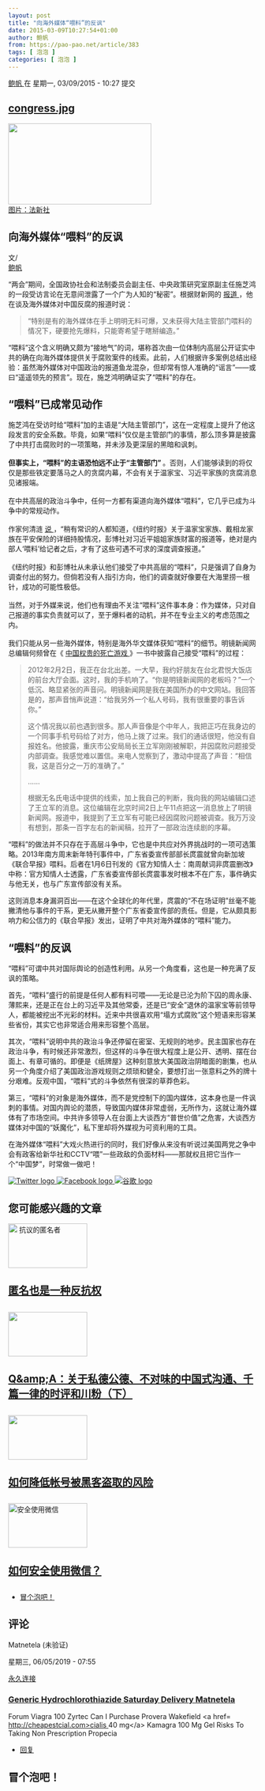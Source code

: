 ```yaml
---
layout: post
title: "向海外媒体“喂料”的反讽"
date: 2015-03-09T10:27:54+01:00
author: 鲍帆
from: https://pao-pao.net/article/383
tags: [ 泡泡 ]
categories: [ 泡泡 ]
---
```


<section class="clearfix" id="content" role="main">
 <div class="region region-content">
  <div class="block block-system" id="block-system-main">
   <div class="content">
    <div about="/article/383" class="node node-pao-pao-article node-promoted node-full view-mode-full clearfix" id="node-383" typeof="sioc:Item foaf:Document">
     <span class="rdf-meta element-hidden" content="向海外媒体“喂料”的反讽" property="dc:title">
     </span>
     <span class="rdf-meta element-hidden" content="1" datatype="xsd:integer" property="sioc:num_replies">
     </span>
     <div class="submitted">
      <span content="2015-03-09T10:27:54+01:00" datatype="xsd:dateTime" property="dc:date dc:created" rel="sioc:has_creator">
       <a about="/author/148" class="username" datatype="" href="/author/148" property="foaf:name" title="查看用户资料" typeof="sioc:UserAccount" xml:lang="">
        鲍帆
       </a>
       在 星期一, 03/09/2015 - 10:27 提交
      </span>
     </div>
     <div class="content">
      <div class="field field-name-field-image field-type-image field-label-hidden">
       <div class="field-items">
        <div class="field-item even">
         <div class="file file-image file-image-jpeg" id="file-1051--2">
          <h2 class="element-invisible">
           <a href="/file/1051">
            congress.jpg
           </a>
          </h2>
          <div class="content">
           <img alt="" height="164" src="https://pao-pao.net/sites/pao-pao.net/files/styles/article_detail/public/congress.jpg?itok=yvC1qup2" title="" typeof="foaf:Image" width="290"/>
           <div class="field field-name-field-image-source field-type-link-field field-label-hidden">
            <div class="field-items">
             <div class="field-item even">
              <a href="https://www.anpfoto.nl/search.pp?page=1&amp;ShowPicture=31647634&amp;pos=803">
               图片：法新社
              </a>
             </div>
            </div>
           </div>
          </div>
         </div>
        </div>
       </div>
      </div>
      <div class="field field-name-title field-type-ds field-label-hidden">
       <div class="field-items">
        <div class="field-item even" property="dc:title">
         <h1 class="page-title">
          向海外媒体“喂料”的反讽
         </h1>
        </div>
       </div>
      </div>
      <div class="field-name-author">
       <div class="label-inline">
        文/
       </div>
       <a about="/author/148" class="username" datatype="" href="/author/148" property="foaf:name" title="查看用户资料" typeof="sioc:UserAccount" xml:lang="">
        鲍帆
       </a>
      </div>
      <div class="field field-name-body field-type-text-with-summary field-label-hidden">
       <div class="field-items">
        <div class="field-item even" property="content:encoded">
         <p>
          “两会”期间，全国政协社会和法制委员会副主任、中央政策研究室原副主任施芝鸿的一段受访言论在无意间泄露了一个广为人知的“秘密”。根据财新网的
          <a href="http://topics.caixin.com/2015-03-05/100788504.html" rel="nofollow">
           报道
          </a>
          ，他在谈及海外媒体对中国反腐的报道时说：
         </p>
         <blockquote>
          <p>
           “特别是有的海外媒体在手上明明无料可爆，又未获得大陆主管部门喂料的情况下，硬要抢先爆料，只能寄希望于瞎掰编造。”
          </p>
         </blockquote>
         <p>
          “喂料”这个含义明确又颇为“接地气”的词，堪称首次由一位体制内高层公开证实中共的确在向海外媒体提供关于腐败案件的线索。此前，人们根据许多案例总结出经验：虽然海外媒体对中国政治的报道鱼龙混杂，但却常有惊人准确的“谣言”——或曰“遥遥领先的预言”。现在，施芝鸿明确证实了“喂料”的存在。
         </p>
         <h2>
          <strong>
           “喂料”已成常见动作
          </strong>
         </h2>
         <p>
          施芝鸿在受访时给“喂料”加的主语是“大陆主管部门”，这在一定程度上提升了他这段发言的安全系数。毕竟，如果“喂料”仅仅是主管部门的事情，那么顶多算是披露了中共打击腐败时的一项策略，并未涉及更深层的黑暗和讽刺。
          <br/>
          <br/>
          <strong>
           但事实上，“喂料”的主语恐怕远不止于“主管部门”
          </strong>
          。否则，人们能够读到的将仅仅是那些铁定要落马之人的贪腐内幕，不会有关于温家宝、习近平家族的贪腐消息见诸报端。
          <br/>
          <br/>
          在中共高层的政治斗争中，任何一方都有渠道向海外媒体“喂料”，它几乎已成为斗争中的常规动作。
          <br/>
          <br/>
          作家何清涟
          <a href="https://www.voachinese.com/content/heinglian-blog-zhongnanhai-20150306/2671183.html" rel="nofollow">
           说
          </a>
          ，“稍有常识的人都知道，《纽约时报》关于温家宝家族、戴相龙家族在平安保险的详细持股情况，彭博社对习近平姐姐家族财富的报道等，绝对是内部人‘喂料’给记者之后，才有了这些可遇不可求的深度调查报道。”
          <br/>
          <br/>
          《纽约时报》和彭博社从未承认他们接受了中共高层的“喂料”，只是强调了自身为调查付出的努力。但倘若没有人指引方向，他们的调查就好像要在大海里捞一根针，成功的可能性极低。
          <br/>
          <br/>
          当然，对于外媒来说，他们也有理由不关注“喂料”这件事本身：作为媒体，只对自己报道的事实负责就可以了，至于爆料者的动机，并不在专业主义的考虑范围之内。
          <br/>
          <br/>
          我们只能从另一些海外媒体，特别是海外华文媒体获知“喂料”的细节。明镜新闻网总编辑何频曾在《
          <a href="https://books.google.nl/books?id=rZEkBQAAQBAJ&amp;redir_esc=y" rel="nofollow">
           中国权贵的死亡游戏
          </a>
          》一书中披露自己接受“喂料”的过程：
         </p>
         <blockquote>
          <p>
           2012年2月2日，我正在台北出差。一大早，我约好朋友在台北君悦大饭店的前台大厅会面。这时，我的手机响了。“你是明镜新闻网的老板吗？”一个低沉、略显紧张的声音问。明镜新闻网是我在美国所办的中文网站。我回答是的，那声音悄声说道：“给我另外一个私人号码，我有很重要的事告诉你。”
          </p>
          <p>
           这个情况我以前也遇到很多。那人声音像是个中年人，我把正巧在我身边的一个同事手机号码给了对方，他马上拨了过来。我们的通话很短，他没有自报姓名。他披露，重庆市公安局局长王立军刚刚被解职，并因腐败问题接受内部调查。我感觉难以置信。来电人觉察到了，激动中提高了声音：“相信我，这是百分之一万的准确了。”
          </p>
          <p>
           ……
          </p>
          <p>
           根据无名氏电话中提供的线索，加上我自己的判断，我向我的网站编辑口述了王立军的消息。这位编辑在北京时间2日上午11点把这一消息放上了明镜新闻网。报道中，我提到了王立军有可能已经因腐败问题被调查。我万万没有想到，那条一百字左右的新闻稿，拉开了一部政治连续剧的序幕。
          </p>
         </blockquote>
         <p>
          “喂料”的做法并不只存在于高层斗争中，它也是中共应对外界挑战时的一项可选策略。2013年南方周末新年特刊事件中，广东省委宣传部部长庹震就曾向新加坡《联合早报》喂料。后者在1月6日刊发的《官方知情人士：南周献词非庹震删改》中称：官方知情人士透露，广东省委宣传部长庹震事发时根本不在广东，事件确实与他无关，也与广东宣传部没有关系。
         </p>
         <p>
          这则消息本身漏洞百出——在这个全球化的年代里，庹震的“不在场证明”丝毫不能撇清他与事件的干系，更无从撇开整个广东省委宣传部的责任。但是，它从颇具影响力和公信力的《联合早报》发出，证明了中共对海外媒体的“喂料”能力。
         </p>
         <h2>
          <strong>
           “喂料”的反讽
          </strong>
         </h2>
         <p>
          “喂料”可谓中共对国际舆论的创造性利用。从另一个角度看，这也是一种充满了反讽的策略。
         </p>
         <p>
          首先，“喂料”盛行的前提是任何人都有料可喂——无论是已沦为阶下囚的周永康、薄熙来，还是正在台上的习近平及其他常委，还是已“安全”退休的温家宝等前领导人，都能被挖出不光彩的材料。近来中共很喜欢用“塌方式腐败”这个短语来形容某些省份，其实它也非常适合用来形容整个高层。
         </p>
         <p>
          其次，“喂料”说明中共的政治斗争还停留在密室、无规则的地步。民主国家也存在政治斗争，有时候还非常激烈，但这样的斗争在很大程度上是公开、透明、摆在台面上、有章可循的。即便是《纸牌屋》这种刻意放大美国政治阴暗面的剧集，也从另一个角度介绍了美国政治游戏规则之烦琐和健全，要想打出一张意料之外的牌十分艰难。反观中国，“喂料”式的斗争依然有很深的草莽色彩。
         </p>
         <p>
          第三，“喂料”的对象是海外媒体，而不是党控制下的国内媒体，这本身也是一件讽刺的事情。对国内舆论的潜质，导致国内媒体非常虚弱，无所作为，这就让海外媒体有了市场空间。中共许多领导人在台面上大谈西方“普世价值”之危害，大谈西方媒体对中国的“妖魔化”，私下里却将外媒视为可资利用的工具。
         </p>
         <p>
          在海外媒体“喂料”大戏火热进行的同时，我们好像从来没有听说过美国两党之争中会有政客给新华社和CCTV“喂”一些政敌的负面材料——那就权且把它当作一个“中国梦”，时常做一做吧！
         </p>
        </div>
       </div>
      </div>
      <div class="field field-name-service-links-displays-group field-type-ds field-label-hidden">
       <div class="field-items">
        <div class="field-item even">
         <div class="service-links">
          <a class="service-links-twitter" href="https://twitter.com/share?url=https%3A//pao-pao.net/article/383&amp;text=%E5%90%91%E6%B5%B7%E5%A4%96%E5%AA%92%E4%BD%93%E2%80%9C%E5%96%82%E6%96%99%E2%80%9D%E7%9A%84%E5%8F%8D%E8%AE%BD" rel="nofollow" title="Share this on Twitter">
           <img alt="Twitter logo" src="https://pao-pao.net/sites/pao-pao.net/themes/rnw_paopao/servicelinks/png/twitter.png" typeof="foaf:Image"/>
          </a>
          <a class="service-links-facebook" href="https://www.facebook.com/sharer.php?u=https%3A//pao-pao.net/article/383&amp;t=%E5%90%91%E6%B5%B7%E5%A4%96%E5%AA%92%E4%BD%93%E2%80%9C%E5%96%82%E6%96%99%E2%80%9D%E7%9A%84%E5%8F%8D%E8%AE%BD" rel="nofollow" title="Share on Facebook">
           <img alt="Facebook logo" src="https://pao-pao.net/sites/pao-pao.net/themes/rnw_paopao/servicelinks/png/facebook.png" typeof="foaf:Image"/>
          </a>
          <a class="service-links-google" href="https://www.google.com/bookmarks/mark?op=add&amp;bkmk=https%3A//pao-pao.net/article/383&amp;title=%E5%90%91%E6%B5%B7%E5%A4%96%E5%AA%92%E4%BD%93%E2%80%9C%E5%96%82%E6%96%99%E2%80%9D%E7%9A%84%E5%8F%8D%E8%AE%BD" rel="nofollow" title="Bookmark this post on Google">
           <img alt="谷歌 logo" src="https://pao-pao.net/sites/pao-pao.net/themes/rnw_paopao/servicelinks/png/google.png" typeof="foaf:Image"/>
          </a>
         </div>
        </div>
       </div>
      </div>
     </div>
     <div class="block block-views related" id="block-views-articles-related-block-1">
      <h2>
       您可能感兴趣的文章
      </h2>
      <div class="content">
       <div class="view view-articles-related view-id-articles_related view-display-id-block_1 related promoted view-dom-id-6f71e1616d952d674c660b3b63653eac">
        <div class="view-content">
         <div class="views-row views-row-1 views-row-odd views-row-first">
          <div class="ds-2col node node-pao-pao-article node-promoted view-mode-home_promoted_block_ clearfix">
           <div class="group-left">
            <div class="field field-name-field-image field-type-image field-label-hidden">
             <div class="field-items">
              <div class="field-item even">
               <a href="/article/107">
                <img alt=" 抗议的匿名者" height="90" src="https://pao-pao.net/sites/pao-pao.net/files/styles/home_promoted/public/anp-27344850.jpg?itok=HKFVloN_" typeof="foaf:Image" width="160"/>
               </a>
              </div>
             </div>
            </div>
           </div>
           <div class="group-right">
            <div class="field field-name-field-promotitle field-type-text field-label-hidden">
             <div class="field-items">
              <div class="field-item even">
               <h2>
                <a href="/article/107">
                 匿名也是一种反抗权
                </a>
                <h2>
                </h2>
               </h2>
              </div>
             </div>
            </div>
           </div>
          </div>
         </div>
         <div class="views-row views-row-2 views-row-even">
          <div class="ds-2col node node-pao-pao-article node-promoted node-sticky view-mode-home_promoted_block_ clearfix">
           <div class="group-left">
            <div class="field field-name-field-image field-type-image field-label-hidden">
             <div class="field-items">
              <div class="field-item even">
               <a href="/article/811">
                <img height="90" src="https://pao-pao.net/sites/pao-pao.net/files/styles/home_promoted/public/tou_2_1.jpg?itok=9myxIAOD" typeof="foaf:Image" width="160"/>
               </a>
              </div>
             </div>
            </div>
           </div>
           <div class="group-right">
            <div class="field field-name-field-promotitle field-type-text field-label-hidden">
             <div class="field-items">
              <div class="field-item even">
               <h2>
                <a href="/article/811">
                 Q&amp;amp;A：关于私德公德、不对味的中国式沟通、千篇一律的时评和川粉（下）
                </a>
                <h2>
                </h2>
               </h2>
              </div>
             </div>
            </div>
           </div>
          </div>
         </div>
         <div class="views-row views-row-3 views-row-odd">
          <div class="ds-2col node node-pao-pao-article node-promoted view-mode-home_promoted_block_ clearfix">
           <div class="group-left">
            <div class="field field-name-field-image field-type-image field-label-hidden">
             <div class="field-items">
              <div class="field-item even">
               <a href="/article/450">
                <img height="90" src="https://pao-pao.net/sites/pao-pao.net/files/styles/home_promoted/public/gongji_0.png?itok=4CLZa8Ed" typeof="foaf:Image" width="160"/>
               </a>
              </div>
             </div>
            </div>
           </div>
           <div class="group-right">
            <div class="field field-name-field-promotitle field-type-text field-label-hidden">
             <div class="field-items">
              <div class="field-item even">
               <h2>
                <a href="/article/450">
                 如何降低帐号被黑客盗取的风险
                </a>
                <h2>
                </h2>
               </h2>
              </div>
             </div>
            </div>
           </div>
          </div>
         </div>
         <div class="views-row views-row-4 views-row-even views-row-last">
          <div class="ds-2col node node-pao-pao-article node-promoted view-mode-home_promoted_block_ clearfix">
           <div class="group-left">
            <div class="field field-name-field-image field-type-image field-label-hidden">
             <div class="field-items">
              <div class="field-item even">
               <a href="/article/51">
                <img alt="安全使用微信" height="90" src="https://pao-pao.net/sites/pao-pao.net/files/styles/home_promoted/public/reporters_13977605.jpg?itok=XHUOWDIc" title="安全使用微信" typeof="foaf:Image" width="160"/>
               </a>
              </div>
             </div>
            </div>
           </div>
           <div class="group-right">
            <div class="field field-name-field-promotitle field-type-text field-label-hidden">
             <div class="field-items">
              <div class="field-item even">
               <h2>
                <a href="/article/51">
                 如何安全使用微信？
                </a>
                <h2>
                </h2>
               </h2>
              </div>
             </div>
            </div>
           </div>
          </div>
         </div>
        </div>
       </div>
      </div>
     </div>
     <!-- /.block -->
     <ul class="links inline">
      <li class="comment-add first last active">
       <a class="active" href="/article/383#comment-form" title="分享您有关本文的看法与观点。">
        冒个泡吧！
       </a>
      </li>
     </ul>
     <div class="comment-wrapper" id="comments">
      <h2 class="title">
       评论
      </h2>
      <a id="comment-26251">
      </a>
      <div about="/comment/26251#comment-26251" class="comment comment-by-anonymous clearfix" typeof="sioc:Post sioct:Comment">
       <div class="attribution">
        <div class="comment-submitted">
         <p class="commenter-name">
          <span rel="sioc:has_creator">
           <span class="username" datatype="" property="foaf:name" typeof="sioc:UserAccount" xml:lang="">
            Matnetela (未验证)
           </span>
          </span>
         </p>
         <p class="comment-time">
          <span content="2019-06-05T07:55:12+02:00" datatype="xsd:dateTime" property="dc:date dc:created">
           星期三, 06/05/2019 - 07:55
          </span>
         </p>
         <p class="comment-permalink">
          <a class="permalink" href="/comment/26251#comment-26251" rel="bookmark">
           永久连接
          </a>
         </p>
        </div>
       </div>
       <div class="comment-text">
        <div class="comment-arrow">
        </div>
        <h3 datatype="" property="dc:title">
         <a class="permalink" href="/comment/26251#comment-26251" rel="bookmark">
          Generic Hydrochlorothiazide Saturday Delivery Matnetela
         </a>
        </h3>
        <div class="content">
         <span class="rdf-meta element-hidden" rel="sioc:reply_of" resource="/article/383">
         </span>
         <div class="field field-name-comment-body field-type-text-long field-label-hidden">
          <div class="field-items">
           <div class="field-item even" property="content:encoded">
            <p>
             Forum Viagra 100 Zyrtec Can I Purchase Provera Wakefield  &lt;a href=
             <a href="http://cheapestcial.com&gt;cialis">
              http://cheapestcial.com&gt;cialis
             </a>
             40 mg&lt;/a&gt; Kamagra 100 Mg Gel Risks To Taking Non Prescription Propecia
            </p>
           </div>
          </div>
         </div>
        </div>
        <!-- /.content -->
        <ul class="links inline">
         <li class="comment-reply first last">
          <a href="/comment/reply/383/26251">
           回复
          </a>
         </li>
        </ul>
       </div>
       <!-- /.comment-text -->
      </div>
      <h2 class="title comment-form">
       冒个泡吧！
      </h2>
     </div>
    </div>
   </div>
  </div>
  <!-- /.block -->
 </div>
 <!-- /.region -->
</section>

